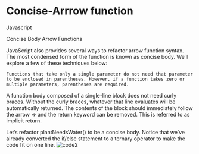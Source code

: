 # Concise-Arrrow function
Javascript

 Concise Body Arrow Functions

JavaScript also provides several ways to refactor arrow function syntax. The most condensed form of the function is known as concise body. We’ll explore a few of these techniques below:

    Functions that take only a single parameter do not need that parameter to be enclosed in parentheses. However, if a function takes zero or multiple parameters, parentheses are required.


A function body composed of a single-line block does not need curly braces. Without the curly braces, whatever that line evaluates will be automatically returned. The contents of the block should immediately follow the arrow => and the return keyword can be removed. This is referred to as implicit return.

Let’s refactor plantNeedsWater() to be a concise body. Notice that we’ve already converted the if/else statement to a ternary operator to make the code fit on one line. ![code2](https://user-images.githubusercontent.com/70899647/211162146-cb3782d1-1b2c-40ba-af41-c97dd4ded445.png)
